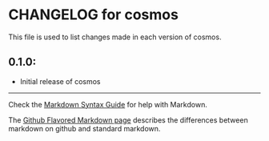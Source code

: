 # CHANGELOG for cosmos

This file is used to list changes made in each version of cosmos.

## 0.1.0:

* Initial release of cosmos

- - -
Check the [Markdown Syntax Guide](http://daringfireball.net/projects/markdown/syntax) for help with Markdown.

The [Github Flavored Markdown page](http://github.github.com/github-flavored-markdown/) describes the differences between markdown on github and standard markdown.
